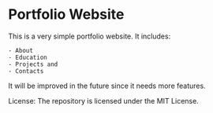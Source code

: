 # Portfolio Website
This is a very simple portfolio website. It includes:

    - About
    - Education
    - Projects and
    - Contacts
    
It will be improved in the future since it needs more features.

License: The repository is licensed under the MIT License.
